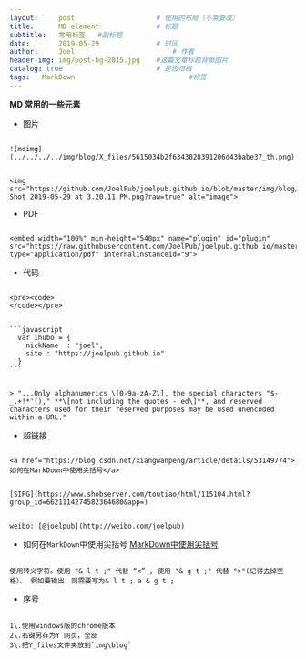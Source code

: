 ```yaml
---
layout:     post   				    # 使用的布局（不需要改）
title:      MD element 				# 标题 
subtitle:   常用标签   #副标题
date:       2019-05-29 				# 时间
author:     Joel 						# 作者
header-img: img/post-bg-2015.jpg 	#这篇文章标题背景图片
catalog: true 						# 是否归档
tags:	MarkDown							#标签
---
```

**MD 常用的一些元素**
* 图片
<pre><code>
![mdimg](../../../../img/blog/X_files/5615034b2f6343828391206d43babe37_th.png)
</code></pre>
<pre><code>
&lt;img src="https://github.com/JoelPub/joelpub.github.io/blob/master/img/blog/Screen Shot 2019-05-29 at 3.20.11 PM.png?raw=true" alt="image"&gt;
</code></pre>
* PDF
<pre><code>
&lt;embed width="100%" min-height="540px" name="plugin" id="plugin" src="https://raw.githubusercontent.com/JoelPub/joelpub.github.io/master/img/blog/2.pdf" type="application/pdf" internalinstanceid="9"&gt;
</code></pre>
* 代码
<pre><code>
&lt;pre&gt;&lt;code&gt;
&lt;/code&gt;&lt;/pre&gt;
</code></pre>
<pre><code>
```javascript
  var ihubo = {
    nickName  : "joel",
    site : "https://joelpub.github.io"
  }
```
</code></pre>
<pre><code>
> "...Only alphanumerics \[0-9a-zA-Z\], the special characters "$-_.+!*'()," **\[not including the quotes - ed\]**, and reserved characters used for their reserved purposes may be used unencoded within a URL."
</code></pre>

* 超链接
<pre><code>
&lt;a href="https://blog.csdn.net/xiangwanpeng/article/details/53149774"&gt;如何在MarkDown中使用尖括号&lt;/a&gt;
</code></pre>
<pre><code>
[SIPG](https://www.shobserver.com/toutiao/html/115104.html?group_id=6621114274582364680&app=) 
</code></pre>
<pre><code>
weibo: [@joelpub](http://weibo.com/joelpub)
</code></pre>
* 如何在`MarkDown`中使用尖括号
[MarkDown中使用尖括号]("https://blog.csdn.net/xiangwanpeng/article/details/53149774) 
<pre><code>
使用转义字符。使用 "& l t ;" 代替 “<” , 使用 "& g t ;" 代替 ">"(记得去掉空格）。 例如要输出<a>，则需要写为& l t ; a & g t ; 
</code></pre>
* 序号
<pre><code>
1\.使用windows版的chrome版本
2\.右键另存为Y 网页，全部
3\.把Y_files文件夹放到`img\blog`
</code></pre>
